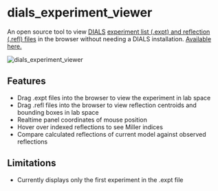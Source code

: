 # dials_experiment_viewer

An open source tool to view [DIALS](https://github.com/dials/dials) [experiment list (.expt) and reflection (.refl) files](https://dials.github.io/documentation/data_files.html) in the browser without needing a DIALS installation. [Available here.](https://toastisme.github.io/dials_experiment_viewer/)

![dials_experiment_viewer](https://github.com/toastisme/dials_experiment_viewer/blob/0e58b7c16098a8264b8ead8a78a39c2735440ac8/resources/screenshot.png)

## Features
- Drag .expt files into the browser to view the experiment in lab space
- Drag .refl files into the browser to view reflection centroids and bounding boxes in lab space
- Realtime panel coordinates of mouse position
- Hover over indexed reflections to see Miller indices
- Compare calculated reflections of current model against observed reflections

## Limitations
- Currently displays only the first experiment in the .expt file
